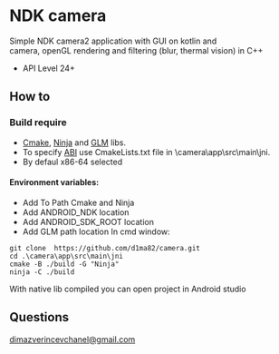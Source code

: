 # NDK camera

Simple NDK camera2 application with GUI on kotlin and  
camera, openGL rendering and filtering (blur, thermal vision) in C++

* API Level 24+

## How to

### Build require

- [Cmake](https://cmake.org/), [Ninja](https://ninja-build.org/) and [GLM](https://github.com/g-truc/glm) libs.
- To specify [ABI](https://developer.android.com/ndk/guides/abis) use CmakeLists.txt file in \camera\app\src\main\jni.
- By defaul x86-64 selected
#### Environment variables:
- Add To Path Cmake and Ninja
- Add ANDROID_NDK location
- Add ANDROID_SDK_ROOT location
- Add GLM path location
In cmd window:
```
git clone  https://github.com/d1ma82/camera.git
cd .\camera\app\src\main\jni
cmake -B ./build -G "Ninja"
ninja -C ./build 
```

With native lib compiled you can open project in Android studio

## Questions
dimazverincevchanel@gmail.com
